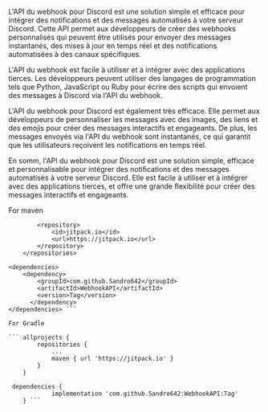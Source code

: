 L'API du webhook pour Discord est une solution simple et efficace pour intégrer des notifications et des messages automatisés à votre serveur Discord. Cette API permet aux développeurs de créer des webhooks personnalisés qui peuvent être utilisés pour envoyer des messages instantanés, des mises à jour en temps réel et des notifications automatisées à des canaux spécifiques.

L'API du webhook est facile à utiliser et à intégrer avec des applications tierces. Les développeurs peuvent utiliser des langages de programmation tels que Python, JavaScript ou Ruby pour écrire des scripts qui envoient des messages à Discord via l'API du webhook.

L'API du webhook pour Discord est également très efficace. Elle permet aux développeurs de personnaliser les messages avec des images, des liens et des emojis pour créer des messages interactifs et engageants. De plus, les messages envoyés via l'API du webhook sont instantanés, ce qui garantit que les utilisateurs reçoivent les notifications en temps réel.

En somm, l'API du webhook pour Discord est une solution simple, efficace et personnalisable pour intégrer des notifications et des messages automatisés à votre serveur Discord. Elle est facile à utiliser et à intégrer avec des applications tierces, et offre une grande flexibilité pour créer des messages interactifs et engageants.

For maven

``` <repositories>
		<repository>
		    <id>jitpack.io</id>
		    <url>https://jitpack.io</url>
		</repository>
	</repositories>

<dependencies>
    <dependency>
	    <groupId>com.github.Sandro642</groupId>
	    <artifactId>WebhookAPI</artifactId>
	    <version>Tag</version>
	  </dependency>
</dependencies> ```

For Gradle

``` allprojects {
		repositories {
			...
			maven { url 'https://jitpack.io' }
		}
	}

 dependencies {
	        implementation 'com.github.Sandro642:WebhookAPI:Tag'
	} ```
